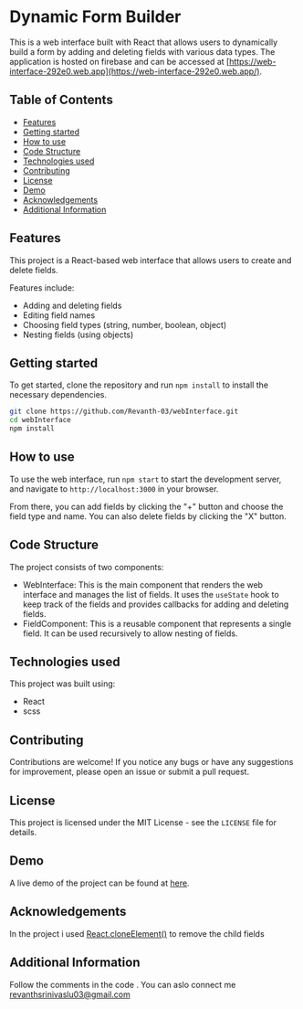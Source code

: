 # Dynamic Form Builder

This is a web interface built with React that allows users to dynamically build a form by adding and deleting fields with various data types. The application is hosted on firebase and can be accessed at [https://web-interface-292e0.web.app](https://web-interface-292e0.web.app/).

## Table of Contents

- [Features](#features)
- [Getting started](#getting-started)
- [How to use](#how-to-use)
- [Code Structure](#code-structure)
- [Technologies used](#technologies-used)
- [Contributing](#contributing)
- [License](#license)
- [Demo](#demo)
- [Acknowledgements](#acknowledgements)
- [Additional Information](#additional-information)

## Features

This project is a React-based web interface that allows users to create and delete fields.

Features include:

- Adding and deleting fields
- Editing field names
- Choosing field types (string, number, boolean, object)
- Nesting fields (using objects)

## Getting started

To get started, clone the repository and run `npm install` to install the necessary dependencies.

```bash
git clone https://github.com/Revanth-03/webInterface.git                  # Clones the repository
cd webInterface                                                           # Navigates to the cloned directory
npm install                                                               # Installs the required dependencies
```

## How to use
To use the web interface, run `npm start` to start the development server, and navigate to `http://localhost:3000` in your browser.

From there, you can add fields by clicking the "+" button and choose the field type and name. You can also delete fields by clicking the "X" button.

## Code Structure
The project consists of two components:

- WebInterface: This is the main component that renders the web interface and manages the list of fields. It uses the `useState` hook to keep track of the fields and provides callbacks for adding and deleting fields.
- FieldComponent: This is a reusable component that represents a single field. It can be used recursively to allow nesting of fields.

## Technologies used
This project was built using:

- React
- scss

## Contributing
Contributions are welcome! If you notice any bugs or have any suggestions for improvement, please open an issue or submit a pull request.

## License
This project is licensed under the MIT License - see the `LICENSE` file for details.

## Demo
A live demo of the project can be found at [here](https://youtu.be/TIAJ8LTTCKI).

## Acknowledgements
In the project i used [React.cloneElement()](https://blog.logrocket.com/using-react-cloneelement-function/) to remove the child fields

## Additional Information
Follow the comments in the code . You can aslo connect me [revanthsrinivaslu03@gmail.com](revanthsrinivaslu03@gmail.com)


